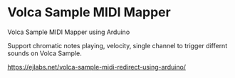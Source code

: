 # Volca Sample MIDI Mapper
Volca Sample MIDI Mapper using Arduino

Support chromatic notes playing, velocity, single channel to trigger differnt sounds on Volca Sample.

https://ejlabs.net/volca-sample-midi-redirect-using-arduino/
